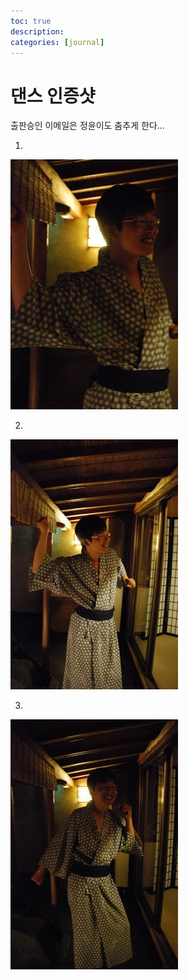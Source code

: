 ```yaml
---
toc: true
description:
categories: [journal]
---
```

# 댄스 인증샷

출판승인 이메일은 정윤이도 춤추게 한다...

1.
![](/images/20090711-dance1.jpg)

2.
![](/images/20090711-dance2.jpg)

3.
![](/images/20090711-dance3.jpg)
